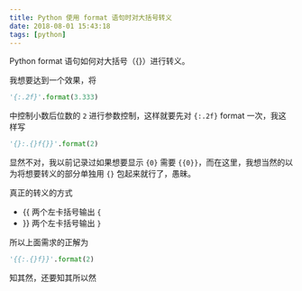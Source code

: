 ```yaml
---
title: Python 使用 format 语句时对大括号转义
date: 2018-08-01 15:43:18
tags: [python]
---
```


Python format 语句如何对大括号（{}）进行转义。
<!-- more --><!-- toc -->
我想要达到一个效果，将

```python
'{:.2f}'.format(3.333)
```

中控制小数后位数的 `2` 进行参数控制，这样就要先对 `{:.2f}` format 一次，我这样写

```python
'{}:.{}f{}}'.format(2)
```

显然不对，我以前记录过如果想要显示 `{0}` 需要 `{{0}}`，而在这里，我想当然的以为将想要转义的部分单独用 `{}` 包起来就行了，愚昧。

真正的转义的方式

- &#123;&#123; 两个左卡括号输出 `{`
- &#125;&#125; 两个左卡括号输出 `}`

所以上面需求的正解为

```python
'{{:.{}f}}'.format(2)
```

知其然，还要知其所以然
